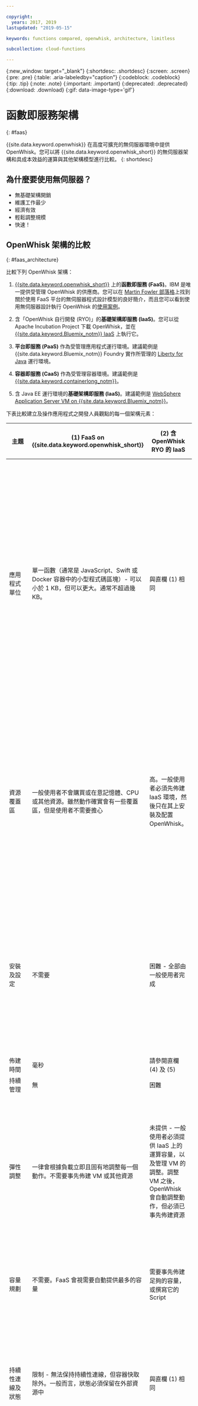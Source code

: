 ```yaml
---

copyright:
  years: 2017, 2019
lastupdated: "2019-05-15"

keywords: functions compared, openwhisk, architecture, limitless

subcollection: cloud-functions

---
```


{:new_window: target="_blank"}
{:shortdesc: .shortdesc}
{:screen: .screen}
{:pre: .pre}
{:table: .aria-labeledby="caption"}
{:codeblock: .codeblock}
{:tip: .tip}
{:note: .note}
{:important: .important}
{:deprecated: .deprecated}
{:download: .download}
{:gif: data-image-type='gif'}

# 函數即服務架構
{: #faas}

{{site.data.keyword.openwhisk}} 在高度可擴充的無伺服器環境中提供 OpenWhisk。您可以將 {{site.data.keyword.openwhisk_short}} 的無伺服器架構和具成本效益的運算與其他架構模型進行比較。
{: shortdesc}

## 為什麼要使用無伺服器？

- 無基礎架構開銷
- 維護工作最少
- 經濟有效
- 輕鬆調整規模
- 快速！


## OpenWhisk 架構的比較
{: #faas_architecture}

比較下列 OpenWhisk 架構：

1. [{{site.data.keyword.openwhisk_short}}](https://cloud.ibm.com/openwhisk) 上的**函數即服務 (FaaS)**。IBM 是唯一提供受管理 OpenWhisk 的供應商。您可以在 [Martin Fowler 部落格](https://martinfowler.com/articles/serverless.html)上找到關於使用 FaaS 平台的無伺服器程式設計模型的良好簡介，而且您可以看到使用無伺服器設計執行 OpenWhisk 的[使用案例](/docs/openwhisk?topic=cloud-functions-use_cases)。

2. 含「OpenWhisk 自行開發 (RYO)」的**基礎架構即服務 (IaaS)**。您可以從 Apache Incubation Project 下載 OpenWhisk，並在 [{{site.data.keyword.Bluemix_notm}} IaaS](https://cloud.ibm.com/catalog/?category=devices) 上執行它。

3. **平台即服務 (PaaS)** 作為受管理應用程式運行環境。建議範例是 {{site.data.keyword.Bluemix_notm}} Foundry 實作所管理的 [Liberty for Java](https://cloud.ibm.com/catalog/starters/liberty-for-java) 運行環境。

4. **容器即服務 (CaaS)** 作為受管理容器環境。建議範例是 [{{site.data.keyword.containerlong_notm}}](/docs/containers?topic=containers-getting-started#container_index)。

5. 含 Java EE 運行環境的**基礎架構即服務 (IaaS)**。建議範例是 [WebSphere Application Server VM on {{site.data.keyword.Bluemix_notm}}](https://cloud.ibm.com/catalog/services/websphere-application-server)。

下表比較建立及操作應用程式之開發人員觀點的每一個架構元素：


|主題| (1) FaaS on {{site.data.keyword.openwhisk_short}} | (2) 含 OpenWhisk RYO 的 IaaS |(3) PaaS|(4) CaaS| (5) 含 Java EE 的 IaaS |
| --- | --- | --- | --- | --- | --- |
|	應用程式單位	|	單一函數（通常是 JavaScript、Swift 或 Docker 容器中的小型程式碼區塊）- 可以小於 1 KB，但可以更大。通常不超過幾 KB。|	與直欄 (1) 相同|	視所使用的運行環境而定。EAR 或 WAR 檔案，或是其他語言特定的應用程式軟體組，通常會相當大型，如果軟體組中有許多服務則為 KB 或甚至 MB，但也可以小到只有單一服務。|	Docker 容器是部署單位。|	具有含 EAR 或 WAR 檔案及其他相依關係的應用程式伺服器的 VM - 大小通常是 GB。|
|	資源覆蓋區	|	一般使用者不會購買或在意記憶體、CPU 或其他資源。雖然動作確實會有一些覆蓋區，但是使用者不需要擔心|	高。一般使用者必須先佈建 IaaS 環境，然後只在其上安裝及配置 OpenWhisk。|	小。一般使用者會購買記憶體及 CPU 來執行應用程式，但未執行的應用程式則不會進行任何動作|	中小型|	高。執行應用程式時，一般使用者必須購買磁碟儲存空間、記憶體、CPU 以及可能的其他元件。停止時，只會發生儲存空間成本|
|	安裝及設定|	不需要|	困難 - 全部由一般使用者完成|	不需要|	中 - 硬體、網路、OS、CaaSs 供應商所提供的容器管理工具、映像檔、連線功能及實例，由一般使用者進行|	困難 - 硬體、網路、OS、供應商所提供的起始 Java EE 安裝、其他配置、形成叢集、調整，由一般使用者進行|
|	佈建時間	|	毫秒	|	請參閱直欄 (4) 及 (5)|	分鐘	|	分鐘	|	小時	|
|	持續管理	|	無	|	困難	|	無	|	中	|	困難	|
|	彈性調整	|	一律會根據負載立即且固有地調整每一個動作。不需要事先佈建 VM 或其他資源|	未提供 - 一般使用者必須提供 IaaS 上的運算容量，以及管理 VM 的調整。調整 VM 之後，OpenWhisk 會自動調整動作，但必須已事先佈建資源|	自動，但慢速調整。在增加負載期間，使用者可能要等待數分鐘，直到調整動作完成。自動調整需要仔細進行調整|	自動，但慢速調整。在增加負載期間，使用者可能要等待數分鐘，直到調整動作完成。自動調整需要仔細進行調整|	未提供	|
|	容量規劃	|	不需要。FaaS 會視需要自動提供最多的容量|	需要事先佈建足夠的容量，或撰寫它的 Script|	需要進行一些容量規劃，但會提供一些自動增加容量|	需要進行一些容量規劃，但會提供一些自動增加容量|	需要靜態佈建足夠的容量來處理尖峰工作負載|
|	持續性連線及狀態|	限制 - 無法保持持續性連線，但容器快取除外。一般而言，狀態必須保留在外部資源中|	與直欄 (1) 相同|	受支援 - 可以保留開放式 Socket 或連線較長的時間、可以在呼叫之間將狀態儲存在記憶體中|	受支援 - 可以保留開放式 Socket 或連線較長的時間、可以在呼叫之間將狀態儲存在記憶體中|	受支援 - 可以保留開放式 Socket 或連線較長的時間、可以在呼叫之間將狀態儲存在記憶體中|
|	維護	|	無 - 整個堆疊由 IBM 管理。|	重要 - 視目標環境而定，使用者必須佈建硬體、網路、OS、儲存空間、DB、安裝及維護 OpenWhisk 等等。|	無 - 整個堆疊由供應商管理。|	重要 - 使用者必須建立及維護自訂映像檔、部署及管理容器、容器之間的連線等等。|	重要 - 使用者必須個別配置 VM、管理及調整 Java EE 伺服器。|
|	高可用性 (HA) 及災難回復 (DR)|	固有/無額外成本|	自行開發 (RYO)|	有額外成本|	可以自動重新啟動失敗的容器|	有額外成本，半自動。可以自動失效接手 VM|
|	安全	|	由供應商提供	|	自行開發 (RYO)|	混合使用 RYO 與由供應商提供的|	混合使用 RYO 與由供應商提供的|	自行開發 (RYO)|
|	開發人員速度	|	最高	|	最高	|	最高	|	普通|	慢速	|
|	資源使用率（仍然需要付費的閒置資源）|	資源絕不會閒置，因為只有在要求時才會進行呼叫。工作負載不存在時，不會發生成本或資源配置。|	因為此選項使用 IaaS 或 CaaS，所以會套用直欄 (4) 及 (5) 中的類似考量|	部分資源可以閒置，而自動調整有助於刪除閒置資源。許多執行中實例必須一直存在，且可能會使用於小於 50% 的容量。已停止的實例沒有任何成本|	與直欄 (3) 類似|	部分資源可以閒置，但不支援自動調整。某些執行中實例必須一直存在，且可能使用的容量少於 50% 的容量。已停止的實例會造成儲存空間的成本|
|	期滿 |	提早期滿	|	提早期滿	|	提早期滿	|	中度期滿	|	非常成熟|
|	資源限制	|	[有些限制](/docs/openwhisk?topic=cloud-functions-limits#limits_syslimits)	|	取決於配置的資源|	否	|	否	|	否	|
|	罕用服務的延遲|	罕見要求一開始會經歷數秒回應時間，但後續要求會在毫秒範圍內完成。|	視情況而定	|	低|	低|	低 - 假設系統具有足夠的資源|
|	甜蜜點類型的應用程式|	事件處理、IoT、行動後端系統、微服務。絕對不適用於龐大應用程式。請參閱[使用案例](/docs/openwhisk?topic=cloud-functions-use_cases)	|	與直欄 (1) 相同，但在使用者想要在非 IBM Cloud 或內部部署上執行時。|	需要長期間開啟連線的全年無休工作負載、有狀態服務的 Web 應用程式。可以用來執行微服務或龐大的應用程式|	適用於微服務應用程式。|	從內部部署移轉至雲端的傳統企業應用程式。適用於整合型應用程式|
|	費用精度及計費|	[每個區塊 100 毫秒](https://cloud.ibm.com/openwhisk/learn/pricing)	|	視實作而定，如果使用 IaaS 或 CaaS，則適用類似的考量，請參閱直欄 (4) 及 (5)|	對於資源組（CPU + 記憶體 + 部分磁碟空間），通常是每小時收費（極少的情況下是每分鐘）|	與直欄 (3) 類似|	與直欄 (3) 類似|
|	總擁有成本 (TCO)|	對於其優點，應用程式的執行成本量級可能會低於替代方案。因為資源會自動調整大小，所以不會發生過度佈建。|	對於雲端部署，這可能會比 OpenWhisk FaaS 更為昂貴，但對於內部部署，部署可能會比傳統架構還要便宜|	相對低 - 使用者不需要佈建或管理資源，可以著重於應用程式開發。相較於無伺服器，某層級的過度佈建|	中 - 使用者需要佈建及管理容器和應用程式，但相較於無伺服器及 PaaS，會看到某層級的過度佈建|	相對高 - 考量到從舊式應用程式移轉至雲端原生模型可能過於昂貴，這可為應用程式的可行且經濟實惠的選擇。|

## 成本考量
{: #faas_cost}

測試、暫置、負載測試及其他環境的基礎架構可能成本高昂。設定它們需要一些時間，而且，因為它們通常會全年無休地運作，所以通常未充分利用並耗用大量容量。使用無伺服器架構，會根據負載來產生任意數目環境的成本，而非所定義數目的環境。
{: shortdesc}

若要預估無伺服器應用程式的成本，您可以使用[定價計算機 ![外部鏈結圖示](../icons/launch-glyph.svg "外部鏈結圖示")](https://cloud.ibm.com/openwhisk/learn/pricing)。

### 無限容量
{: #faas_capacity}

在傳統架構中，每一個服務都會耗用已配置給它們的容量，並針對容量耗用向您收取費用。{{site.data.keyword.openwhisk_short}} 的無伺服器架構可減少微服務架構精度的限制。

未使用時，不會有任何 {{site.data.keyword.openwhisk_short}} 成本。有 HTTP 呼叫、資料庫狀態變更，或觸發執行程式碼的其他類型事件時，便會執行您的程式碼。不論 VM 是否執行有用的工作，都會依四捨五入至最接近 100 毫秒之執行時間的毫秒來向您收費，而非依每小時的 VM 使用率。因為您只有在使用事件時才付費，而不是根據環境數目來付費，所以可以將應用程式細分為 100 個、1000 個甚至更多個微服務。

### 在任何地區執行動作
{: #faas_region}

在傳統架構中，程式碼必須在每一個要執行的地區中執行，而該地區的基礎架構也必須要付費。使用 {{site.data.keyword.openwhisk_short}}，可以部署動作並使其在任何地區中執行，而不需要額外的成本。您可以增加程式碼的可用性及備援，而不需要傳統成本限制。

### 蓄意設計的備援
{: #faas_redundancy}

在傳統架構中，應用程式必須具有備援功能。使用 {{site.data.keyword.openwhisk_short}}，處理程序不需要具備高可用性 (HA)，因為無伺服器應用程式為蓄意驅動的 Stateless 及要求事件。不需要明確建立備援，無伺服器應用程式的 Stateless 本質就可以大幅降低基礎架構成本。

